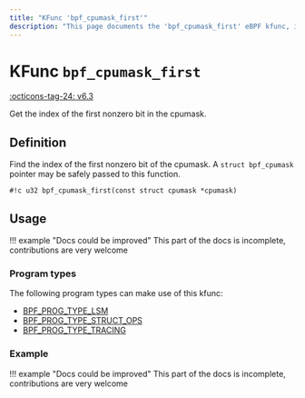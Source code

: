 ```yaml
---
title: "KFunc 'bpf_cpumask_first'"
description: "This page documents the 'bpf_cpumask_first' eBPF kfunc, including its definition, usage, program types that can use it, and examples."
---
```

# KFunc `bpf_cpumask_first`

<!-- [FEATURE_TAG](bpf_cpumask_first) -->
[:octicons-tag-24: v6.3](https://github.com/torvalds/linux/commit/516f4d3397c9e90f4da04f59986c856016269aa1)
<!-- [/FEATURE_TAG] -->

Get the index of the first nonzero bit in the cpumask.

## Definition

Find the index of the first nonzero bit of the cpumask. A `struct bpf_cpumask`
pointer may be safely passed to this function.

<!-- [KFUNC_DEF] -->
`#!c u32 bpf_cpumask_first(const struct cpumask *cpumask)`
<!-- [/KFUNC_DEF] -->

## Usage

!!! example "Docs could be improved"
    This part of the docs is incomplete, contributions are very welcome

### Program types

The following program types can make use of this kfunc:

<!-- [KFUNC_PROG_REF] -->
- [BPF_PROG_TYPE_LSM](../program-type/BPF_PROG_TYPE_LSM.md)
- [BPF_PROG_TYPE_STRUCT_OPS](../program-type/BPF_PROG_TYPE_STRUCT_OPS.md)
- [BPF_PROG_TYPE_TRACING](../program-type/BPF_PROG_TYPE_TRACING.md)
<!-- [/KFUNC_PROG_REF] -->

### Example

!!! example "Docs could be improved"
    This part of the docs is incomplete, contributions are very welcome

